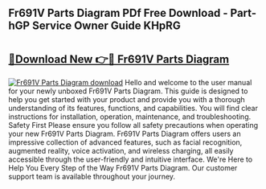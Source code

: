 ## Fr691V Parts Diagram PDf Free Download - Part-hGP Service Owner Guide KHpRG

# <h2><a href="http://dfj7ye8.blite.top/?on=Fr691V+Parts+Diagram">🔗Download New 👉🔴 Fr691V Parts Diagram</a></h2>

[![Fr691V Parts Diagram download](https://i.imgur.com/lujVjoI.png)](http://dfj7ye8.blite.top/?on=Fr691V+Parts+Diagram)
Hello and welcome to the user manual for your newly unboxed Fr691V Parts Diagram. This guide is designed to help you get started with your product and provide you with a thorough understanding of its features, functions, and capabilities. You will find clear instructions for installation, operation, maintenance, and troubleshooting. Safety First Please ensure you follow all safety precautions when operating your new Fr691V Parts Diagram. Fr691V Parts Diagram offers users an impressive collection of advanced features, such as facial recognition, augmented reality, voice activation, and wireless charging, all easily accessible through the user-friendly and intuitive interface. We're Here to Help You Every Step of the Way Fr691V Parts Diagram. Our customer support team is available throughout your journey.
